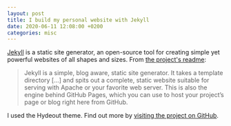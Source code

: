 ```yaml
---
layout: post
title: I build my personal website with Jekyll
date: 2020-06-11 12:08:00 +0200
categories: misc
---
```


[Jekyll](http://jekyllrb.com) is a static site generator, an open-source tool for creating simple yet powerful websites of all shapes and sizes. From [the project's readme](https://github.com/mojombo/jekyll/blob/master/README.markdown):

> Jekyll is a simple, blog aware, static site generator. It takes a template directory [...] and spits out a complete, static website suitable for serving with Apache or your favorite web server. This is also the engine behind GitHub Pages, which you can use to host your project’s page or blog right here from GitHub.

I used the Hydeout theme. Find out more by [visiting the project on GitHub](https://github.com/fongandrew/hydeout).
